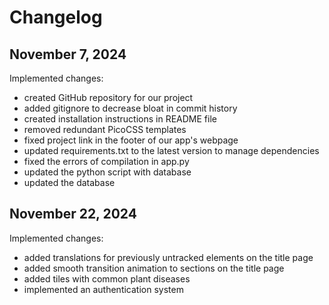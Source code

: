 # Changelog
## November 7, 2024
Implemented changes:
- created GitHub repository for our project
- added gitignore to decrease bloat in commit history
- created installation instructions in README file
- removed redundant PicoCSS templates
- fixed project link in the footer of our app's webpage
- updated requirements.txt to the latest version to manage dependencies
- fixed the errors of compilation in app.py
- updated the python script with database
- updated the database
## November 22, 2024
Implemented changes:
- added translations for previously untracked elements on the title page
- added smooth transition animation to sections on the title page
- added tiles with common plant diseases
- implemented an authentication system
